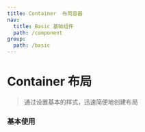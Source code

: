 ```yaml
---
title: Container  布局容器
nav:
  title: Basic 基础组件
  path: /component
group:
  path: /basic
---
```


# Container 布局

> 通过设置基本的样式，迅速简便地创建布局

### 基本使用

<code src="./demo/index1.tsx" />
<code src="./demo/index2.tsx" />
<code src="./demo/index3.tsx" />
<code src="./demo/index4.tsx" />
<code src="./demo/index5.tsx" />
<code src="./demo/index6.tsx" />
<API />
